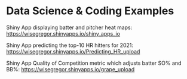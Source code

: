 # Data Science & Coding Examples

Shiny App displaying batter and pitcher heat maps: https://wisegregor.shinyapps.io/shiny_apps_io

Shiny App predicting the top-10 HR hitters for 2021: https://wisegregor.shinyapps.io/Predicting_HR_upload

Shiny App Quality of Competition metric which adjusts batter SO% and BB%: https://wisegregor.shinyapps.io/grape_upload
